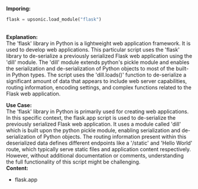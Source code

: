 <b class="custom_code_highlight_green">Imporing:</b><br>
```python
flask = upsonic.load_module("flask")
```
<br><b class="custom_code_highlight_green">Explanation:</b><br>The 'flask' library in Python is a lightweight web application framework. It is used to develop web applications. This particular script uses the 'flask' library to de-serialize a previously serialized Flask web application using the 'dill' module. The 'dill' module extends python's pickle module and enables the serialization and de-serialization of Python objects to most of the built-in Python types. The script uses the 'dill.loads()' function to de-serialize a significant amount of data that appears to include web server capabilities, routing information, encoding settings, and complex functions related to the Flask web application.

<b class="custom_code_highlight_green">Use Case:</b><br>The 'flask' library in Python is primarily used for creating web applications. In this specific context, the flask.app script is used to de-serialize the previously serialized Flask web application. It uses a module called 'dill' which is built upon the python pickle module, enabling serialization and de-serialization of Python objects. The routing information present within this deserialized data defines different endpoints like a '/static' and 'Hello World' route, which typically serve static files and application content respectively. However, without additional documentation or comments, understanding the full functionality of this script might be challenging.
<br><b class="custom_code_highlight_green">Content:</b><br>
  - flask.app
